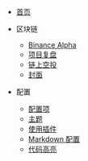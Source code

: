 * [首页](/)
* 区块链

  * [Binance Alpha](xiangmujianjie.md)
  * [项目复盘](project-review.md)
  * [链上空投](chain-airdrop.md)
  * [封面](zh-cn/cover.md)


* 配置
  * [配置项](zh-cn/configuration.md)
  * [主题](zh-cn/themes.md)
  * [使用插件](zh-cn/plugins.md)
  * [Markdown 配置](zh-cn/markdown.md)
  * [代码高亮](zh-cn/language-highlight.md)
